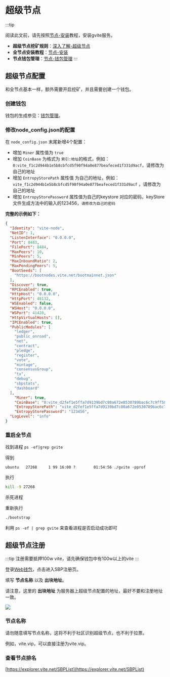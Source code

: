 # 超级节点

:::tip

阅读此文前，请先按照[节点-安装](./install.md)教程，安装gvite服务。

* **超级节点挖矿规则**：[深入了解-超级节点](../rule/sbp.md)
* **全节点安装教程**：[节点-安装](./install.md)
* **节点钱包管理**：[节点-钱包管理](./wallet-manage.md)
:::

## 超级节点配置
和全节点基本一样，额外需要开启挖矿，并且需要创建一个钱包。

### 创建钱包

钱包的生成参见：[钱包管理](./wallet-manage.md)。

### 修改node_config.json的配置

在 `node_config.json` 末尾新增4个配置：

  * 增加 `Miner` 属性值为 `true`
  * 增加  `CoinBase` 为格式为 `索引:地址`的格式，例如： `0:vite_f1c2d944b1e5b8cbfcd5f90f94a0e877beafeced1f331d9acf`，请修改为自己的地址
  * 增加 `EntropyStorePath` 属性值 为自己的地址，例如：`vite_f1c2d944b1e5b8cbfcd5f90f94a0e877beafeced1f331d9acf` ，请修改为自己的地址
  * 增加 `EntropyStorePassword` 属性值为自己的keystore 对应的密码，keyStore 文件生成方法中的输入的123456，`请修改为自己的密码`

**完整的示例如下：**

```json
{
  "Identity": "vite-node",
  "NetID": 1,
  "ListenInterface": "0.0.0.0",
  "Port": 8483,
  "FilePort": 8484,
  "MaxPeers": 10,
  "MinPeers": 5,
  "MaxInboundRatio": 2,
  "MaxPendingPeers": 5,
  "BootSeeds": [
    "https://bootnodes.vite.net/bootmainnet.json"
  ],
  "Discover": true,
  "RPCEnabled": true,
  "HttpHost": "0.0.0.0",
  "HttpPort": 48132,
  "WSEnabled": false,
  "WSHost": "0.0.0.0",
  "WSPort": 41420,
  "HttpVirtualHosts": [],
  "IPCEnabled": true,
  "PublicModules": [
    "ledger",
    "public_onroad",
    "net",
    "contract",
    "pledge",
    "register",
    "vote",
    "mintage",
    "consensusGroup",
    "tx",
    "debug",
    "sbpstats",
    "dashboard"
  ],
	"Miner": true,
	"CoinBase": "0:vite_d2fef1e5ffa7d9139bd7c80a672e0530789bac6c7c9ff58dc6",
	"EntropyStorePath": "vite_d2fef1e5ffa7d9139bd7c80a672e0530789bac6c7c9ff58dc6",
	"EntropyStorePassword": "123456",
  "LogLevel": "info"
}
```
### 重启全节点

找到进程
```ps -ef|grep gvite```

得到

```
ubuntu   27268     1 99 16:00 ?        01:54:56 ./gvite -pprof 
```

执行

```bash
kill -9 27268
```

杀死进程

重新执行

```bash
./bootstrap
```

利用 `ps -ef | grep gvite` 来查看进程是否启动成功即可

## 超级节点注册

:::tip
注册需要抵押100w vite，请先确保钱包中有100w以上的vite
:::

登录[Web钱包](https://wallet.vite.net/)，点击进入SBP注册页。

填写 **节点名称** 以及 **出块地址**。

请注意，这里的 **出块地址** 为服务器上超级节点配置的地址，最好不要和注册地址一致。

![](~/images/node-register.jpg)

### 节点名称

请勿随意填写节点名称，这将不利于社区识别超级节点，也不利于拉票。

例如，vite.vip，可以直接注册为vite.vip。

### 查看节点排名

[https://explorer.vite.net/SBPList](https://explorer.vite.net/SBPList)
